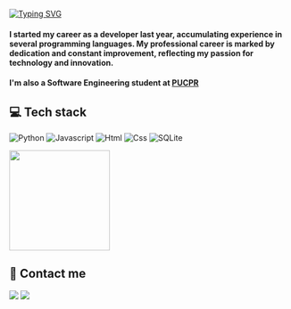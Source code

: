 
[![Typing SVG](https://readme-typing-svg.herokuapp.com?color=0996F7&size=25&center=false&vCenter=false&width=1000&lines=%3C+Hi!+I'm+Vitor%2C+welcome)](https://git.io/typing-svg)

<div align='left'>
   
   <h4>I started my career as a developer last year, accumulating experience in several programming languages. My professional career is marked by dedication and constant improvement, reflecting my passion for technology and innovation.</h4>
   <h4>I'm also a Software Engineering student at <a href="https://www.pucpr.br/">PUCPR</a></h4>
</div>

<div align='left'>
   <h2>💻 Tech stack</h2>
</div>

![Python](https://img.shields.io/badge/Python-%233776AB.svg?style=for-the-badge&logo=python&logoColor=white) ![Javascript](https://img.shields.io/badge/JavaScript-F7DF1E?style=for-the-badge&logo=javascript&logoColor=black) ![Html](https://img.shields.io/badge/HTML5-E34F26?style=for-the-badge&logo=html5&logoColor=white) ![Css](https://img.shields.io/badge/CSS3-1572B6?style=for-the-badge&logo=css3&logoColor=white) ![SQLite](https://img.shields.io/badge/SQLite-%2307405e.svg?style=for-the-badge&logo=sqlite&logoColor=white) 



<p align="left">
  <img height="180em" src="https://github-readme-stats-zuilinho.vercel.app/api/top-langs/?username=vieiraadev&hide_border=true&layout=compact&langs_count=7&theme=algolia"/>
</p> 

<div align='left'>
   <h2>📲 Contact me</h2>
</div>

<div align='left'>
  <a href="www.linkedin.com/in/vitor-vieira-machado-4741422b9" target="_blank"> <img src="https://img.shields.io/badge/LinkedIn-0077B5?style=for-the-badge&logo=linkedin&logoColor=white" target="_blank"></a>
  <a href = "mailto:vieiravitor604@gmail.com"><img src="https://img.shields.io/badge/Gmail-D14836?style=for-the-badge&logo=gmail&logoColor=white" target="_blank"></a>
</div>
